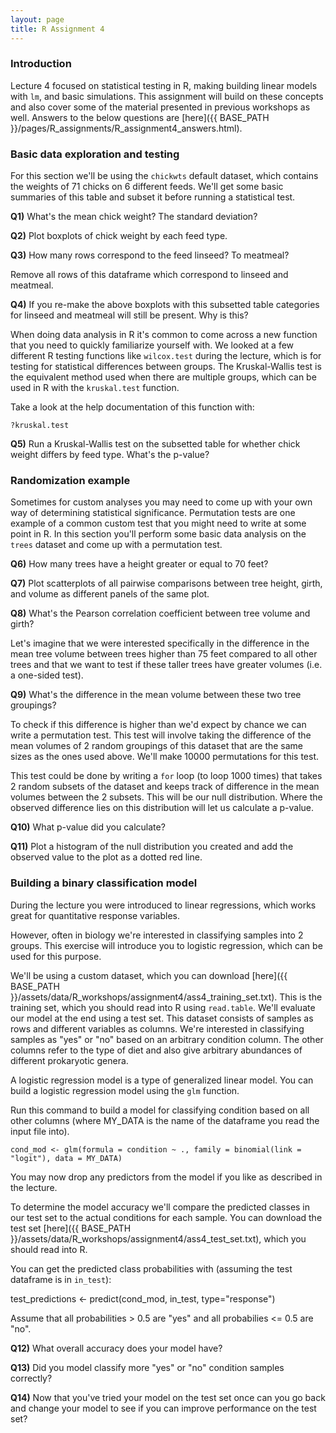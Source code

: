 ```yaml
---
layout: page
title: R Assignment 4
---
```


### Introduction

Lecture 4 focused on statistical testing in R, making building linear models with ```lm```,
and basic simulations. This assignment will build on these concepts and also cover
some of the material presented in previous workshops as well.
Answers to the below questions are [here]({{ BASE_PATH }}/pages/R_assignments/R_assignment4_answers.html).

### Basic data exploration and testing

For this section we'll be using the ```chickwts``` default dataset, which contains
the weights of 71 chicks on 6 different feeds. We'll get some basic summaries of
this table and subset it before running a statistical test.

**Q1)** What's the mean chick weight? The standard deviation?

**Q2)** Plot boxplots of chick weight by each feed type.

**Q3)** How many rows correspond to the feed linseed? To meatmeal?

Remove all rows of this dataframe which correspond to linseed and meatmeal.

**Q4)** If you re-make the above boxplots with this subsetted table categories
for linseed and meatmeal will still be present. Why is this?

When doing data analysis in R it's common to come across a new function that you
need to quickly familiarize yourself with. We looked at a few different R testing
functions like ```wilcox.test``` during the lecture, which is for testing for statistical
differences between groups. The Kruskal-Wallis test is the equivalent method used
when there are multiple groups, which can be used in R with the ```kruskal.test```
function.

Take a look at the help documentation of this function with:
```
?kruskal.test
```

**Q5)** Run a Kruskal-Wallis test on the subsetted table for whether chick weight differs by feed type. What's the p-value?

### Randomization example

Sometimes for custom analyses you may need to come up with your own way of determining statistical significance.
Permutation tests are one example of a common custom test that you might need to write at some point in R.
In this section you'll perform some basic data analysis on the ```trees``` dataset and come up with a permutation test.

**Q6)** How many trees have a height greater or equal to 70 feet?

**Q7)** Plot scatterplots of all pairwise comparisons between tree height, girth, and volume as different panels of the same plot.

**Q8)** What's the Pearson correlation coefficient between tree volume and girth?

Let's imagine that we were interested specifically in the difference in the mean tree volume between trees higher than 75 feet compared to all other trees and that we want to test if these taller trees have greater volumes (i.e. a one-sided test).

**Q9)** What's the difference in the mean volume between these two tree groupings?

To check if this difference is higher than we'd expect by chance we can write a
permutation test. This test will involve taking the difference of the mean
volumes of 2 random groupings of this dataset that are the same sizes as the ones
used above. We'll make 10000 permutations for this test.

This test could be done by writing a ```for``` loop (to loop 1000 times) that
takes 2 random subsets of the dataset and keeps track of difference in the mean
volumes between the 2 subsets. This will be our null distribution. Where the
observed difference lies on this distribution will let us calculate a p-value.

**Q10)** What p-value did you calculate?

**Q11)** Plot a histogram of the null distribution you created and add the
observed value to the plot as a dotted red line.

### Building a binary classification model

During the lecture you were introduced to linear regressions, which works great for quantitative response variables.

However, often in biology we're interested in classifying samples into 2 groups.
This exercise will introduce you to logistic regression, which can be used for this purpose.

We'll be using a custom dataset, which you can download [here]({{ BASE_PATH }}/assets/data/R_workshops/assignment4/ass4_training_set.txt). This is the training set,
which you should read into R using ```read.table```. We'll evaluate our model at
the end using a test set. This dataset consists of samples as rows and different variables as columns.
We're interested in classifying samples as "yes" or "no" based on an arbitrary condition column.
The other columns refer to the type of diet and also give arbitrary abundances of different prokaryotic genera.

A logistic regression model is a type of generalized linear model. You can build a logistic regression model using the ```glm``` function.

Run this command to build a model for classifying condition based on all other columns
(where MY_DATA is the name of the dataframe you read the input file into).

```{r}
cond_mod <- glm(formula = condition ~ ., family = binomial(link = "logit"), data = MY_DATA)
```

You may now drop any predictors from the model if you like as described in the lecture.

To determine the model accuracy we'll compare the predicted classes in our test set to the actual conditions for each sample. You can download the test set [here]({{ BASE_PATH }}/assets/data/R_workshops/assignment4/ass4_test_set.txt), which you should read into R.

You can get the predicted class probabilities with (assuming the test dataframe is in ```in_test```):

test_predictions <- predict(cond_mod, in_test, type="response")

Assume that all probabilities > 0.5 are "yes" and all probabilies <= 0.5 are "no".

**Q12)** What overall accuracy does your model have?

**Q13)** Did you model classify more "yes" or "no" condition samples correctly?

**Q14)** Now that you've tried your model on the test set once can you go back and change your model to see if you can improve performance on the test set?

